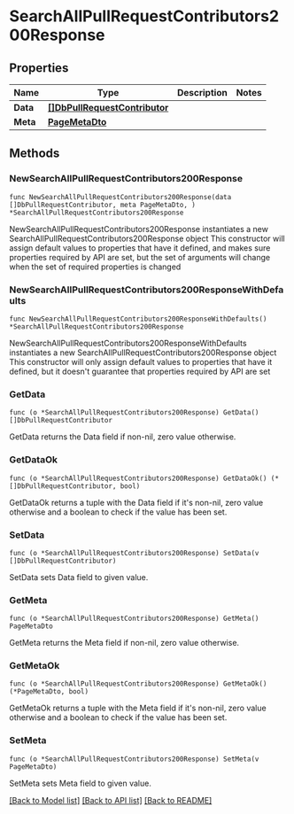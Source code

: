 # SearchAllPullRequestContributors200Response

## Properties

Name | Type | Description | Notes
------------ | ------------- | ------------- | -------------
**Data** | [**[]DbPullRequestContributor**](DbPullRequestContributor.md) |  | 
**Meta** | [**PageMetaDto**](PageMetaDto.md) |  | 

## Methods

### NewSearchAllPullRequestContributors200Response

`func NewSearchAllPullRequestContributors200Response(data []DbPullRequestContributor, meta PageMetaDto, ) *SearchAllPullRequestContributors200Response`

NewSearchAllPullRequestContributors200Response instantiates a new SearchAllPullRequestContributors200Response object
This constructor will assign default values to properties that have it defined,
and makes sure properties required by API are set, but the set of arguments
will change when the set of required properties is changed

### NewSearchAllPullRequestContributors200ResponseWithDefaults

`func NewSearchAllPullRequestContributors200ResponseWithDefaults() *SearchAllPullRequestContributors200Response`

NewSearchAllPullRequestContributors200ResponseWithDefaults instantiates a new SearchAllPullRequestContributors200Response object
This constructor will only assign default values to properties that have it defined,
but it doesn't guarantee that properties required by API are set

### GetData

`func (o *SearchAllPullRequestContributors200Response) GetData() []DbPullRequestContributor`

GetData returns the Data field if non-nil, zero value otherwise.

### GetDataOk

`func (o *SearchAllPullRequestContributors200Response) GetDataOk() (*[]DbPullRequestContributor, bool)`

GetDataOk returns a tuple with the Data field if it's non-nil, zero value otherwise
and a boolean to check if the value has been set.

### SetData

`func (o *SearchAllPullRequestContributors200Response) SetData(v []DbPullRequestContributor)`

SetData sets Data field to given value.


### GetMeta

`func (o *SearchAllPullRequestContributors200Response) GetMeta() PageMetaDto`

GetMeta returns the Meta field if non-nil, zero value otherwise.

### GetMetaOk

`func (o *SearchAllPullRequestContributors200Response) GetMetaOk() (*PageMetaDto, bool)`

GetMetaOk returns a tuple with the Meta field if it's non-nil, zero value otherwise
and a boolean to check if the value has been set.

### SetMeta

`func (o *SearchAllPullRequestContributors200Response) SetMeta(v PageMetaDto)`

SetMeta sets Meta field to given value.



[[Back to Model list]](../README.md#documentation-for-models) [[Back to API list]](../README.md#documentation-for-api-endpoints) [[Back to README]](../README.md)


